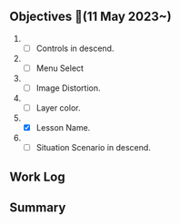 ## Objectives  :notebook_with_decorative_cover:(11 May 2023~)

1. - [ ] Controls in descend.
2. - [ ] Menu Select
3. - [ ] Image Distortion.
4. - [ ] Layer color.
5. - [x] Lesson Name.
6. - [ ] Situation Scenario in descend.

## Work Log

## Summary
